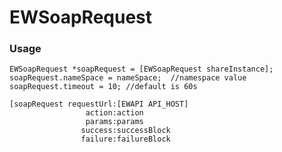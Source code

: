 # EWSoapRequest

### Usage
    EWSoapRequest *soapRequest = [EWSoapRequest shareInstance];
    soapRequest.nameSpace = nameSpace;  //namespace value
    soapRequest.timeout = 10; //default is 60s
    
    [soapRequest requestUrl:[EWAPI API_HOST]
                     action:action
                     params:params
                    success:successBlock
                    failure:failureBlock
